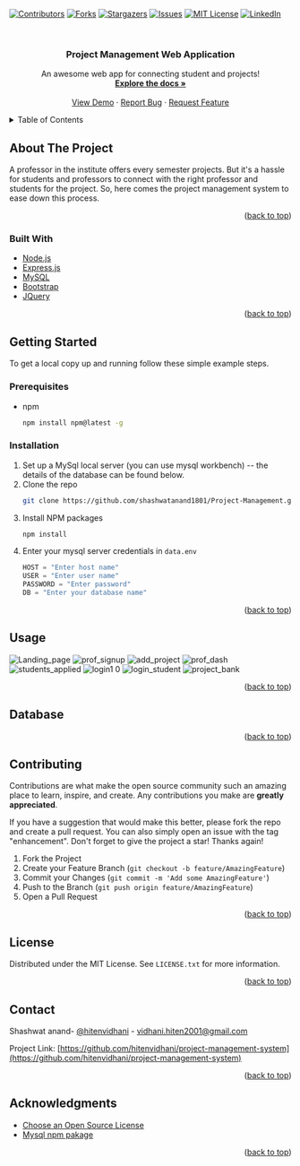 <div id="top"></div>

<!-- PROJECT SHIELDS -->
<!--
*** I'm using markdown "reference style" links for readability.
*** Reference links are enclosed in brackets [ ] instead of parentheses ( ).
*** See the bottom of this document for the declaration of the reference variables
*** for contributors-url, forks-url, etc. This is an optional, concise syntax you may use.
*** https://www.markdownguide.org/basic-syntax/#reference-style-links
-->
[![Contributors][contributors-shield]][contributors-url]
[![Forks][forks-shield]][forks-url]
[![Stargazers][stars-shield]][stars-url]
[![Issues][issues-shield]][issues-url]
[![MIT License][license-shield]][license-url]
[![LinkedIn][linkedin-shield]][linkedin-url]



<!-- PROJECT LOGO -->
<br />
<div align="center">
  

  <h3 align="center">Project Management Web Application</h3>

  <p align="center">
    An awesome web app for connecting student and projects!
    <br />
    <a href="https://github.com/shashwatanand1801/Project-Management"><strong>Explore the docs »</strong></a>
    <br />
    <br />
    <a href="https://github.com/shashwatanand1801/Project-Management">View Demo</a>
    ·
    <a href="https://github.com/shashwatanand1801/Project-Management/issues">Report Bug</a>
    ·
    <a href="https://github.com/shashwatanand1801/Project-Management/issues">Request Feature</a>
  </p>
</div>



<!-- TABLE OF CONTENTS -->
<details>
  <summary>Table of Contents</summary>
  <ol>
    <li>
      <a href="#about-the-project">About The Project</a>
      <ul>
        <li><a href="#built-with">Built With</a></li>
      </ul>
    </li>
    <li>
      <a href="#getting-started">Getting Started</a>
      <ul>
        <li><a href="#prerequisites">Prerequisites</a></li>
        <li><a href="#installation">Installation</a></li>
      </ul>
    </li>
    <li><a href="#usage">Usage</a></li>
    <li><a href="#databse">Databse</a></li>
    <li><a href="#contributing">Contributing</a></li>
    <li><a href="#license">License</a></li>
    <li><a href="#contact">Contact</a></li>
    <li><a href="#acknowledgments">Acknowledgments</a></li>
  </ol>
</details>



<!-- ABOUT THE PROJECT -->
## About The Project

A professor in the institute offers every semester projects. But it's a hassle for students and professors to connect with the right professor and students for the project. So, here comes the project management system to ease down this process.

<p align="right">(<a href="#top">back to top</a>)</p>



### Built With


* [Node.js](https://nodejs.org/)
* [Express.js](https://expressjs.com/)
* [MySQL](https://www.mysql.com/)
* [Bootstrap](https://getbootstrap.com)
* [JQuery](https://jquery.com)

<p align="right">(<a href="#top">back to top</a>)</p>



<!-- GETTING STARTED -->
## Getting Started

To get a local copy up and running follow these simple example steps.

### Prerequisites

* npm
  ```sh
  npm install npm@latest -g
  ```

### Installation

1. Set up a MySql local server (you can use mysql workbench) -- the details of the database can be found below.
2. Clone the repo
   ```sh
   git clone https://github.com/shashwatanand1801/Project-Management.git
   ```
3. Install NPM packages
   ```sh
   npm install
   ```
4. Enter your mysql server credentials in `data.env`
   ```js
   HOST = "Enter host name"
   USER = "Enter user name"
   PASSWORD = "Enter password"
   DB = "Enter your database name"
   ```

<p align="right">(<a href="#top">back to top</a>)</p>



<!-- USAGE EXAMPLES -->
## Usage

<!-- Few snaps of working application -->


![Landing_page](https://user-images.githubusercontent.com/62377254/168394124-86639efa-a0c8-420f-bb7d-cd8b158d9884.jpg)
![prof_signup](https://user-images.githubusercontent.com/62377254/168394157-60db2268-8125-4ad6-b004-70f876b07503.jpg)
![add_project](https://user-images.githubusercontent.com/62377254/168394171-83f18781-96ba-43f1-ad17-5135f11eb890.jpg)
![prof_dash](https://user-images.githubusercontent.com/62377254/168394194-6e970169-834f-4a7b-810d-6588604f4b41.jpg)
![students_applied](https://user-images.githubusercontent.com/62377254/168394211-cbebd37e-e97e-48bd-b06a-1ec3918ae57a.jpg)
![login1 0](https://user-images.githubusercontent.com/62377254/168394250-89c04e8a-d56b-418d-93b4-1d91c315a78b.jpg)
![login_student](https://user-images.githubusercontent.com/62377254/168394260-dd27f8fd-f880-4a98-84d5-d2813869932c.jpg)
![project_bank](https://user-images.githubusercontent.com/62377254/168394266-64808ecc-4494-4d64-ad51-f7edf6138bfa.jpg)



<p align="right">(<a href="#top">back to top</a>)</p>




<!-- Databse -->
## Database




<p align="right">(<a href="#top">back to top</a>)</p>




<!-- CONTRIBUTING -->
## Contributing

Contributions are what make the open source community such an amazing place to learn, inspire, and create. Any contributions you make are **greatly appreciated**.

If you have a suggestion that would make this better, please fork the repo and create a pull request. You can also simply open an issue with the tag "enhancement".
Don't forget to give the project a star! Thanks again!

1. Fork the Project
2. Create your Feature Branch (`git checkout -b feature/AmazingFeature`)
3. Commit your Changes (`git commit -m 'Add some AmazingFeature'`)
4. Push to the Branch (`git push origin feature/AmazingFeature`)
5. Open a Pull Request

<p align="right">(<a href="#top">back to top</a>)</p>



<!-- LICENSE -->
## License

Distributed under the MIT License. See `LICENSE.txt` for more information.

<p align="right">(<a href="#top">back to top</a>)</p>



<!-- CONTACT -->
## Contact

Shashwat anand- [@hitenvidhani](https://www.linkedin.com/in/hiten-vidhani/) - vidhani.hiten2001@gmail.com

Project Link: [https://github.com/hitenvidhani/project-management-system](https://github.com/hitenvidhani/project-management-system)

<p align="right">(<a href="#top">back to top</a>)</p>



<!-- ACKNOWLEDGMENTS -->
## Acknowledgments

* [Choose an Open Source License](https://choosealicense.com)
* [Mysql npm pakage](https://www.npmjs.com/package/mysql)


<p align="right">(<a href="#top">back to top</a>)</p>



<!-- MARKDOWN LINKS & IMAGES -->
<!-- https://www.markdownguide.org/basic-syntax/#reference-style-links -->
[contributors-shield]: https://img.shields.io/github/contributors/shashwatanand1801/Project-Management.svg?style=for-the-badge
[contributors-url]: https://github.com/shashwatanand1801/Project-Management/graphs/contributors
[forks-shield]: https://img.shields.io/github/forks/shashwatanand1801/Project-Management.svg?style=for-the-badge
[forks-url]: https://github.com/shashwatanand1801/Project-Management/network/members
[stars-shield]: https://img.shields.io/github/stars/shashwatanand1801/Project-Management.svg?style=for-the-badge
[stars-url]: https://github.com/shashwatanand1801/Project-Management/stargazers
[issues-shield]: https://img.shields.io/github/issues/shashwatanand1801/Project-Management.svg?style=for-the-badge
[issues-url]: https://github.com/shashwatanand1801/Project-Management/issues
[license-shield]: https://img.shields.io/github/license/shashwatanand1801/Project-Management.svg?style=for-the-badge
[license-url]: https://github.com/shashwatanand1801/Project-Management/blob/main/LICENSE
[linkedin-shield]: https://img.shields.io/badge/-LinkedIn-black.svg?style=for-the-badge&logo=linkedin&colorB=555
[linkedin-url]: https://www.linkedin.com/in/shashwat-anand/
[product-screenshot]: readme_images/landing.png
